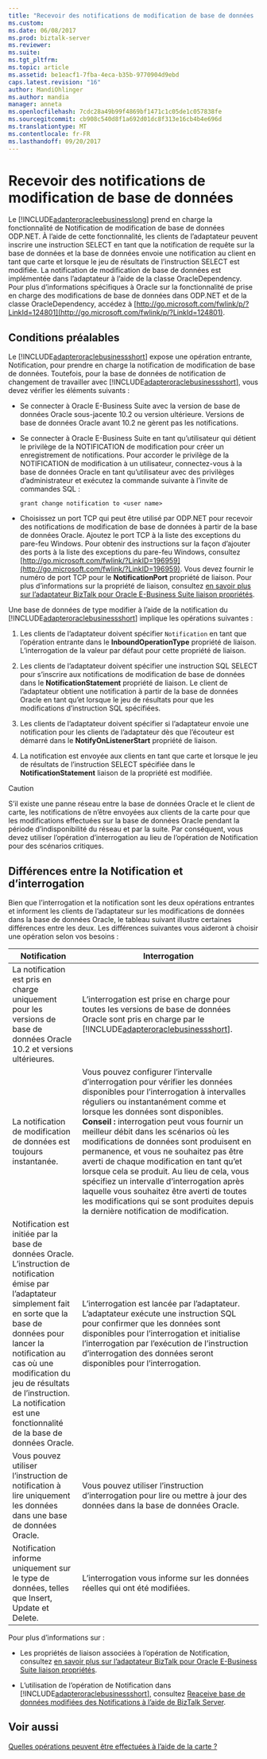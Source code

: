 ```yaml
---
title: "Recevoir des notifications de modification de base de données | Documents Microsoft"
ms.custom: 
ms.date: 06/08/2017
ms.prod: biztalk-server
ms.reviewer: 
ms.suite: 
ms.tgt_pltfrm: 
ms.topic: article
ms.assetid: be1eacf1-7fba-4eca-b35b-9770904d9ebd
caps.latest.revision: "16"
author: MandiOhlinger
ms.author: mandia
manager: anneta
ms.openlocfilehash: 7cdc28a49b99f4869bf1471c1c05de1c057838fe
ms.sourcegitcommit: cb908c540d8f1a692d01dc8f313e16cb4b4e696d
ms.translationtype: MT
ms.contentlocale: fr-FR
ms.lasthandoff: 09/20/2017
---
```

# <a name="receive-database-change-notifications"></a>Recevoir des notifications de modification de base de données
Le [!INCLUDE[adapteroracleebusinesslong](../../includes/adapteroracleebusinesslong-md.md)] prend en charge la fonctionnalité de Notification de modification de base de données ODP.NET. À l’aide de cette fonctionnalité, les clients de l’adaptateur peuvent inscrire une instruction SELECT en tant que la notification de requête sur la base de données et la base de données envoie une notification au client en tant que carte et lorsque le jeu de résultats de l’instruction SELECT est modifiée. La notification de modification de base de données est implémentée dans l’adaptateur à l’aide de la classe OracleDependency. Pour plus d’informations spécifiques à Oracle sur la fonctionnalité de prise en charge des modifications de base de données dans ODP.NET et de la classe OracleDependency, accédez à [http://go.microsoft.com/fwlink/p/?LinkId=124801](http://go.microsoft.com/fwlink/p/?LinkId=124801).  

## <a name="prerequisites"></a>Conditions préalables  
 Le [!INCLUDE[adapteroraclebusinessshort](../../includes/adapteroraclebusinessshort-md.md)] expose une opération entrante, Notification, pour prendre en charge la notification de modification de base de données. Toutefois, pour la base de données de notification de changement de travailler avec [!INCLUDE[adapteroraclebusinessshort](../../includes/adapteroraclebusinessshort-md.md)], vous devez vérifier les éléments suivants :  
  
-   Se connecter à Oracle E-Business Suite avec la version de base de données Oracle sous-jacente 10.2 ou version ultérieure. Versions de base de données Oracle avant 10.2 ne gèrent pas les notifications.  
  
-   Se connecter à Oracle E-Business Suite en tant qu’utilisateur qui détient le privilège de la NOTIFICATION de modification pour créer un enregistrement de notifications. Pour accorder le privilège de la NOTIFICATION de modification à un utilisateur, connectez-vous à la base de données Oracle en tant qu’utilisateur avec des privilèges d’administrateur et exécutez la commande suivante à l’invite de commandes SQL :  
  
    ```  
    grant change notification to <user name>  
    ```  
  
-   Choisissez un port TCP qui peut être utilisé par ODP.NET pour recevoir des notifications de modification de base de données à partir de la base de données Oracle. Ajoutez le port TCP à la liste des exceptions du pare-feu Windows. Pour obtenir des instructions sur la façon d’ajouter des ports à la liste des exceptions du pare-feu Windows, consultez [http://go.microsoft.com/fwlink/?LinkID=196959](http://go.microsoft.com/fwlink/?LinkID=196959). Vous devez fournir le numéro de port TCP pour le **NotificationPort** propriété de liaison. Pour plus d’informations sur la propriété de liaison, consultez [en savoir plus sur l’adaptateur BizTalk pour Oracle E-Business Suite liaison propriétés](../../adapters-and-accelerators/adapter-oracle-ebs/read-about-the-biztalk-adapter-for-oracle-e-business-suite-binding-properties.md).  
  
 Une base de données de type modifier à l’aide de la notification du [!INCLUDE[adapteroraclebusinessshort](../../includes/adapteroraclebusinessshort-md.md)] implique les opérations suivantes :  
  
1.  Les clients de l’adaptateur doivent spécifier `Notification` en tant que l’opération entrante dans le **InboundOperationType** propriété de liaison. L’interrogation de la valeur par défaut pour cette propriété de liaison.  
  
2.  Les clients de l’adaptateur doivent spécifier une instruction SQL SELECT pour s’inscrire aux notifications de modification de base de données dans le **NotificationStatement** propriété de liaison. Le client de l’adaptateur obtient une notification à partir de la base de données Oracle en tant qu’et lorsque le jeu de résultats pour que les modifications d’instruction SQL spécifiées.  
  
3.  Les clients de l’adaptateur doivent spécifier si l’adaptateur envoie une notification pour les clients de l’adaptateur dès que l’écouteur est démarré dans le **NotifyOnListenerStart** propriété de liaison.  
  
4.  La notification est envoyée aux clients en tant que carte et lorsque le jeu de résultats de l’instruction SELECT spécifiée dans le **NotificationStatement** liaison de la propriété est modifiée.  
  
> [!CAUTION]
>  S’il existe une panne réseau entre la base de données Oracle et le client de carte, les notifications de n’être envoyées aux clients de la carte pour que les modifications effectuées sur la base de données Oracle pendant la période d’indisponibilité du réseau et par la suite. Par conséquent, vous devez utiliser l’opération d’interrogation au lieu de l’opération de Notification pour des scénarios critiques.  
  
## <a name="differences-between-notification-and-polling"></a>Différences entre la Notification et d’interrogation  
 Bien que l’interrogation et la notification sont les deux opérations entrantes et informent les clients de l’adaptateur sur les modifications de données dans la base de données Oracle, le tableau suivant illustre certaines différences entre les deux. Les différences suivantes vous aideront à choisir une opération selon vos besoins :  
  
|Notification|Interrogation|  
|------------------|-------------|  
|La notification est pris en charge uniquement pour les versions de base de données Oracle 10.2 et versions ultérieures.|L’interrogation est prise en charge pour toutes les versions de base de données Oracle sont pris en charge par le [!INCLUDE[adapteroraclebusinessshort](../../includes/adapteroraclebusinessshort-md.md)].|  
|La notification de modification de données est toujours instantanée.|Vous pouvez configurer l’intervalle d’interrogation pour vérifier les données disponibles pour l’interrogation à intervalles réguliers ou instantanément comme et lorsque les données sont disponibles. **Conseil :** interrogation peut vous fournir un meilleur débit dans les scénarios où les modifications de données sont produisent en permanence, et vous ne souhaitez pas être averti de chaque modification en tant qu’et lorsque cela se produit. Au lieu de cela, vous spécifiez un intervalle d’interrogation après laquelle vous souhaitez être averti de toutes les modifications qui se sont produites depuis la dernière notification de modification.|  
|Notification est initiée par la base de données Oracle. L’instruction de notification émise par l’adaptateur simplement fait en sorte que la base de données pour lancer la notification au cas où une modification du jeu de résultats de l’instruction. La notification est une fonctionnalité de la base de données Oracle.|L’interrogation est lancée par l’adaptateur. L’adaptateur exécute une instruction SQL pour confirmer que les données sont disponibles pour l’interrogation et initialise l’interrogation par l’exécution de l’instruction d’interrogation des données seront disponibles pour l’interrogation.|  
|Vous pouvez utiliser l’instruction de notification à lire uniquement les données dans une base de données Oracle.|Vous pouvez utiliser l’instruction d’interrogation pour lire ou mettre à jour des données dans la base de données Oracle.|  
|Notification informe uniquement sur le type de données, telles que Insert, Update et Delete.|L’interrogation vous informe sur les données réelles qui ont été modifiées.|  
  
 Pour plus d’informations sur :  
  
-   Les propriétés de liaison associées à l’opération de Notification, consultez [en savoir plus sur l’adaptateur BizTalk pour Oracle E-Business Suite liaison propriétés](../../adapters-and-accelerators/adapter-oracle-ebs/read-about-the-biztalk-adapter-for-oracle-e-business-suite-binding-properties.md).  
  
-   L’utilisation de l’opération de Notification dans [!INCLUDE[adapteroraclebusinessshort](../../includes/adapteroraclebusinessshort-md.md)], consultez [Reaceive base de données modifiées des Notifications à l’aide de BizTalk Server](../../adapters-and-accelerators/adapter-oracle-database/receive-oracle-database-change-notifications-using-biztalk-server.md).  
  
## <a name="see-also"></a>Voir aussi  
 [Quelles opérations peuvent être effectuées à l’aide de la carte ?](https://msdn.microsoft.com/library/cc185219(v=bts.10).aspx)